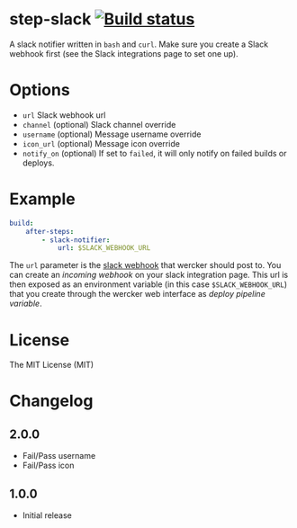 # step-slack [![Build status](https://img.shields.io/wercker/ci/5541cd77771355eb4000583f.svg "Build status")](https://app.wercker.com/project/bykey/be0b458e85f974c293cf97dea2354a7c)

A slack notifier written in `bash` and `curl`. Make sure you create a Slack
webhook first (see the Slack integrations page to set one up).

# Options

- `url` Slack webhook url
- `channel` (optional) Slack channel override
- `username` (optional) Message username override
- `icon_url` (optional) Message icon override
- `notify_on` (optional) If set to `failed`, it will only notify on failed builds or deploys.

# Example

```yaml
build:
    after-steps:
        - slack-notifier:
            url: $SLACK_WEBHOOK_URL
```

The `url` parameter is the [slack
webhook](https://api.slack.com/incoming-webhooks) that wercker should post to.
You can create an *incoming webhook* on your slack integration page.  This url
is then exposed as an environment variable (in this case `$SLACK_WEBHOOK_URL`)
that you create through the wercker web interface as *deploy pipeline variable*.

# License

The MIT License (MIT)

# Changelog

## 2.0.0

- Fail/Pass username
- Fail/Pass icon

## 1.0.0

- Initial release
